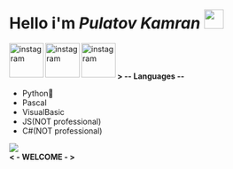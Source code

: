 # Hello i'm <i>Pulatov Kamran</i> <img src="https://media.giphy.com/media/hvRJCLFzcasrR4ia7z/giphy.gif" width="35px">
<a href="https://instagram.com/callistodev1">
  <img align="left" alt="instagram" width="62px" src="https://cdn.jsdelivr.net/npm/simple-icons@v3/icons/instagram.svg" />
</a>
<a href="https://t.me/callistodev1">
  <img align="left" alt="instagram" width="62px" src="https://cdn.jsdelivr.net/npm/simple-icons@v3/icons/telegram.svg" />
</a>
<a href="https://github.com/WrldEngine">
  <img align="left" alt="instagram" width="62px" src="https://cdn.jsdelivr.net/npm/simple-icons@v3/icons/github.svg" />
</a>
<br/>
<br/>
<br/>
<strong> > -- Languages -- </strong>

- Python🐍
- Pascal
- VisualBasic
- JS(NOT professional)
- C#(NOT professional)
<img src='https://media.giphy.com/media/26tn33aiTi1jkl6H6/giphy.gif?cid=ecf05e47yxluk454ukyupzuf0jpg5ztukd9b218zae4h2ky5&rid=giphy.gif&ct=g'>
<br/>
<b>< - WELCOME - ></b>
